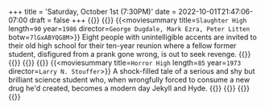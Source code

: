 +++
title = 'Saturday, October 1st (7:30PM)'
date = 2022-10-01T21:47:06-07:00
draft = false
+++
{{<movienight>}}
{{<movie>}}
{{<moviesummary title=`Slaughter High` length=`90` year=`1986` director=`George Dugdale, Mark Ezra, Peter Litten` botw=`7lGxABYQG8M`>}}
Eight people with unintelligible accents are invited to their old high school for their ten-year reunion where a fellow former student, disfigured from a prank gone wrong, is out to seek revenge.
{{</moviesummary>}}
{{<movietrailer MiAkcF18y9g>}}
{{</movie>}}
{{<movie>}}
{{<moviesummary title=`Horror High` length=`85` year=`1973` director=`Larry N. Stouffer`>}}
A shock-filled tale of a serious and shy but brilliant science student who, when wrongfully forced to consume a new drug he'd created, becomes a modern day Jekyll and Hyde.
{{</moviesummary>}}
{{<movietrailer yJBz_hsVg5g>}}
{{</movie>}}
{{</movienight>}}